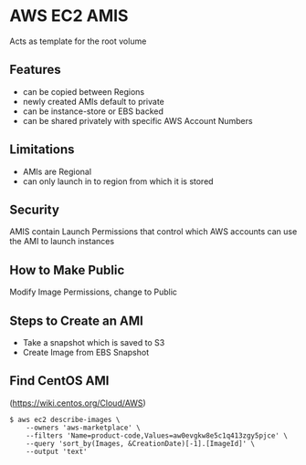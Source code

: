 # AWS EC2 AMIS
Acts as template for the root volume

## Features
- can be copied between Regions
- newly created AMIs default to private
- can be instance-store or EBS backed
- can be shared privately with specific AWS Account Numbers

## Limitations
- AMIs are Regional
- can only launch in to region from which it is stored

## Security
AMIS contain Launch Permissions that control which AWS accounts can use the AMI
to launch instances

## How to Make Public
Modify Image Permissions, change to Public

## Steps to Create an AMI
- Take a snapshot which is saved to S3
- Create Image from EBS Snapshot

## Find CentOS AMI
(https://wiki.centos.org/Cloud/AWS)
```
$ aws ec2 describe-images \
    --owners 'aws-marketplace' \
    --filters 'Name=product-code,Values=aw0evgkw8e5c1q413zgy5pjce' \
    --query 'sort_by(Images, &CreationDate)[-1].[ImageId]' \
    --output 'text'
```
